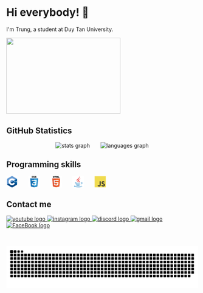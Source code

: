 # Hi everybody! 👋
I'm Trung, a student at Duy Tan University.

<img height="200" width="300" src="https://camo.githubusercontent.com/7de37139d0b4c1ce40865e799b446c0e963a3dd8fb68d239707237c40604fa3d/68747470733a2f2f63646e2e6472696262626c652e636f6d2f75736572732f3733303730332f73637265656e73686f74732f363538313234332f6176656e746f2e676966"  />

## GitHub Statistics
<div align="center">
  <img src="https://github-readme-stats-git-masterrstaa-rickstaa.vercel.app/api?username=chuntows&show_icons=true&layout=compact&card_width=320&langs_count=5&theme=tokyonight&hide=contribs,prs,issues"         height="100" alt="stats graph"  />
  <img width="20" />
  <img src="https://github-readme-stats.vercel.app/api/top-langs?username=chuntows&locale=en&hide_title=false&layout=compact&card_width=320&langs_count=5&theme=tokyonight&hide_border=false" height="100" alt="languages graph"  />
</div>

## Programming skills
<div align="left">
  <img src="https://raw.githubusercontent.com/devicons/devicon/master/icons/cplusplus/cplusplus-original.svg" height="30" alt="javascript logo"  />
  <img width="20" />
  <img src="https://raw.githubusercontent.com/devicons/devicon/master/icons/css3/css3-original-wordmark.svg" height="30" alt="typescript logo"  />
  <img width="20" />
  <img src="https://raw.githubusercontent.com/devicons/devicon/master/icons/html5/html5-original-wordmark.svg" height="30" alt="react logo"  />
  <img width="20" />
  <img src="https://raw.githubusercontent.com/devicons/devicon/master/icons/java/java-original.svg" height="30" alt="html5 logo"  />
  <img width="20" />
  <img src="https://raw.githubusercontent.com/devicons/devicon/master/icons/javascript/javascript-original.svg" height="30" alt="csharp logo"  />
</div>

## Contact me
<div align="left">
  
  <a href="https://www.youtube.com/channel/UCcqxRPaba-D-cYdjd96Bv4Q">
    <img src="https://img.shields.io/static/v1?message=Youtube&logo=youtube&label=&color=FF0000&logoColor=white&labelColor=&style=for-the-badge" height="35" alt="youtube logo"  />
  </a>
  <a href="https://www.instagram.com/trung.nguyen.1402?igsh=MTRpbzRhZWZsZTl4YQ%3D%3D&utm_source=qr">
    <img src="https://img.shields.io/static/v1?message=Instagram&logo=instagram&label=&color=E4405F&logoColor=white&labelColor=&style=for-the-badge" height="35" alt="instagram logo"  />
  </a>
  <a href="Discordapp.com/users/1041042141989830727">
    <img src="https://img.shields.io/static/v1?message=Discord&logo=discord&label=&color=7289DA&logoColor=white&labelColor=&style=for-the-badge" height="35" alt="discord logo"  />
  </a>
  <a href="#">
    <img src="https://img.shields.io/static/v1?message=Gmail&logo=gmail&label=&color=D14836&logoColor=white&labelColor=&style=for-the-badge" height="35" alt="gmail logo"  />
  </a>
  <a href="https://www.facebook.com/trung.nguyen.1402">
    <img src="https://img.shields.io/static/v1?message=FaceBook&logo=FaceBook&label=&color=0077B5&logoColor=white&labelColor=&style=for-the-badge" height="35" alt="FaceBook logo"  />
  </a>
  
</div>

##
<br clear="both">
<img src="https://raw.githubusercontent.com/chuntows/chuntows/output/snake.svg" alt="Snake animation" />
